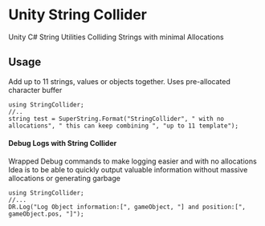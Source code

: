 # Unity String Collider
Unity C# String Utilities Colliding Strings with minimal Allocations


## Usage

Add up to 11 strings, values or objects together.
Uses pre-allocated character buffer 

```
using StringCollider;
//..
string test = SuperString.Format("StringCollider", " with no allocations", " this can keep combining ", "up to 11 template");
```

#### Debug Logs with String Collider

Wrapped Debug commands to make logging easier and with no allocations
Idea is to be able to quickly output valuable information without massive allocations or generating garbage
```
using StringCollider;
//...
DR.Log("Log Object information:[", gameObject, "] and position:[", gameObject.pos, "]");
```
